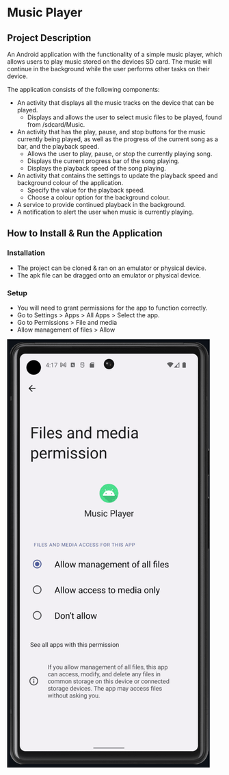 # Music Player

## Project Description
An Android application with the functionality of a simple music player, which allows users to play music stored on the devices SD card. The music will continue in the background while the user performs other tasks on their device.

The application consists of the following components:
- An activity that displays all the music tracks on the device that can be played.
  - Displays and allows the user to select music files to be played, found from /sdcard/Music.
- An activity that has the play, pause, and stop buttons for the music currently being played, as well as the progress of the current song as a bar, and the playback speed.
  - Allows the user to play, pause, or stop the currently playing song.
  - Displays the current progress bar of the song playing.
  - Displays the playback speed of the song playing.
- An activity that contains the settings to update the playback speed and background colour of the application.
  - Specify the value for the playback speed.
  - Choose a colour option for the background colour.
- A service to provide continued playback in the background.
- A notification to alert the user when music is currently playing.


## How to Install & Run the Application

### Installation
- The project can be cloned & ran on an emulator or physical device.
- The apk file can be dragged onto an emulator or physical device.

### Setup
- You will need to grant permissions for the app to function correctly.
- Go to Settings > Apps > All Apps > Select the app.
- Go to Permissions > File and media
- Allow management of files > Allow

![](https://github.com/jackster0306/MP3-Player/blob/master/screenshots/screen_permissions_allowed.png)
